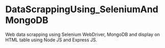 # DataScrappingUsing_SeleniumAndMongoDB
Web data scrapping using Selenium WebDriver, MongoDB and display on HTML table using Node JS and Express JS.
